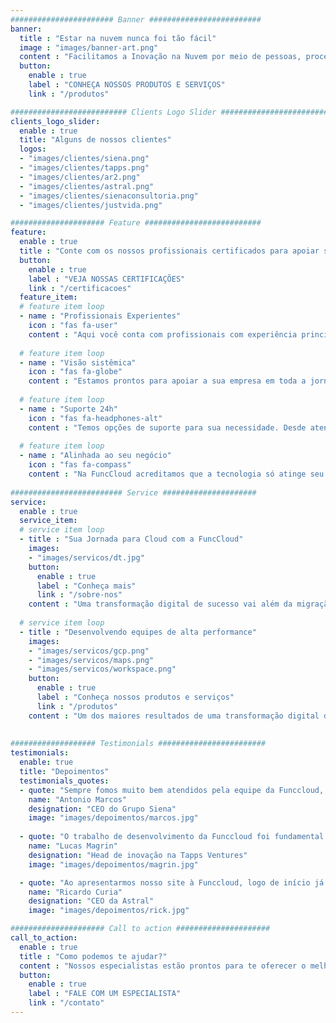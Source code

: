 ```yaml
---
####################### Banner #########################
banner:
  title : "Estar na nuvem nunca foi tão fácil"
  image : "images/banner-art.png"
  content : "Facilitamos a Inovação na Nuvem por meio de pessoas, processos e tecnologia. <br> A Transformação digital da sua empresa começa agora!"
  button:
    enable : true
    label : "CONHEÇA NOSSOS PRODUTOS E SERVIÇOS"
    link : "/produtos"

########################## Clients Logo Slider #########################
clients_logo_slider:
  enable : true
  title: "Alguns de nossos clientes"
  logos:
  - "images/clientes/siena.png"
  - "images/clientes/tapps.png"
  - "images/clientes/ar2.png"
  - "images/clientes/astral.png"
  - "images/clientes/sienaconsultoria.png"
  - "images/clientes/justvida.png"

##################### Feature ##########################
feature:
  enable : true
  title : "Conte com os nossos profissionais certificados para apoiar sua jornada na Nuvem."
  button:
    enable : true
    label : "VEJA NOSSAS CERTIFICAÇÕES"
    link : "/certificacoes"
  feature_item:
  # feature item loop
  - name : "Profissionais Experientes"
    icon : "fas fa-user"
    content : "Aqui você conta com profissionais com experiência principais nuvens do mercado."
    
  # feature item loop
  - name : "Visão sistêmica"
    icon : "fas fa-globe"
    content : "Estamos prontos para apoiar a sua empresa em toda a jornada de tecnologia."
    
  # feature item loop
  - name : "Suporte 24h"
    icon : "fas fa-headphones-alt"
    content : "Temos opções de suporte para sua necessidade. Desde atendimentos em horário comercial até atendimento 24h."
    
  # feature item loop
  - name : "Alinhada ao seu negócio"
    icon : "fas fa-compass"
    content : "Na FuncCloud acreditamos que a tecnologia só atinge seu valor máximo se estiver alinhada ao negócio."   
      
######################### Service #####################
service:
  enable : true
  service_item:
  # service item loop
  - title : "Sua Jornada para Cloud com a FuncCloud"
    images:
    - "images/servicos/dt.jpg"
    button:
      enable : true
      label : "Conheça mais"
      link : "/sobre-nos"
    content : "Uma transformação digital de sucesso vai além da migração de serviços para a nuvem. Ela tem que permitir que uma empresa crie vantagens competitivas ao acelerar seu processo de inovação, reduzir custos e aumentar a eficiência operacional. <br> Aqui na FuncCloud há mais de 5 anos transformamos nossos clientes usando uma combinação de serviços de consultoria com soluções avançadas de TI, adequadas a cada cliente. <br> Faça como nossos clientes que confiaram a sua jornada de transformação à FuncCloud."
      
  # service item loop
  - title : "Desenvolvendo equipes de alta performance"
    images:
    - "images/servicos/gcp.png"
    - "images/servicos/maps.png"
    - "images/servicos/workspace.png"
    button:
      enable : true
      label : "Conheça nossos produtos e serviços"
      link : "/produtos"
    content : "Um dos maiores resultados de uma transformação digital de sucesso é o aumento da performance de toda a organização. Por isto, nossos serviços engajam toda a empresa, da área de TI à área comercial, cobrindo desde uma migração para o Google Workspace, até a implementação de soluções de Geolocalização e/ou de Machine Learning e Inteligência Artificial."
       
       
################### Testimonials ########################
testimonials:
  enable: true
  title: "Depoimentos"
  testimonials_quotes:
  - quote: "Sempre fomos muito bem atendidos pela equipe da Funccloud, pois estão sempre prontos a nos atender e tirar nossas dúvidas, dando soluções para os problemas, auxiliando nossos colaboradores! O atendimento é perfeito!"
    name: "Antonio Marcos"
    designation: "CEO do Grupo Siena"
    image: "images/depoimentos/marcos.jpg"
    
  - quote: "O trabalho de desenvolvimento da Funccloud foi fundamental para conquistarmos um grande cliente. Sempre atenciosos com nossas dúvidas, a equipe foi ágil na execução e comprometidos com nosso sucesso. Estamos muito satisfeitos com o trabalho."
    name: "Lucas Magrin"
    designation: "Head de inovação na Tapps Ventures"
    image: "images/depoimentos/magrin.jpg"

  - quote: "Ao apresentarmos nosso site à Funccloud, logo de início já detectaram diversos pontos de melhoria, e ao final, sentimos o resultado imediato como, maiores visualizações. Com isso, alavancamos nossas vendas, através de nosso e-comerce que é uma ferramenta muito importante para o faturamento de nossa empresa."
    name: "Ricardo Curia"
    designation: "CEO da Astral"
    image: "images/depoimentos/rick.jpg"

##################### Call to action #####################
call_to_action:
  enable : true
  title : "Como podemos te ajudar?"
  content : "Nossos especialistas estão prontos para te oferecer o melhor para o seu negócio."
  button:
    enable : true
    label : "FALE COM UM ESPECIALISTA"
    link : "/contato"
---
```

